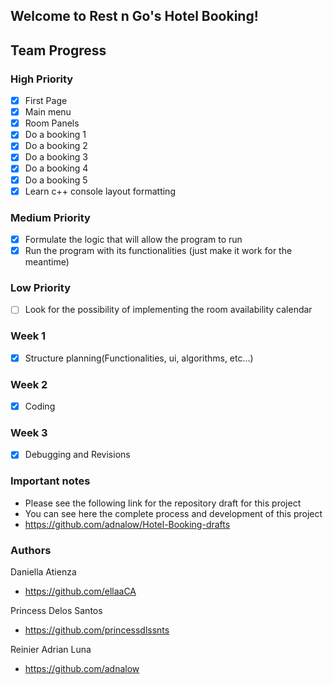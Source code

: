 ## Welcome to Rest n Go's Hotel Booking!

## Team Progress

### High Priority

- [x] First Page
- [x] Main menu
- [x] Room Panels
- [x] Do a booking 1
- [x] Do a booking 2
- [x] Do a booking 3
- [x] Do a booking 4
- [x] Do a booking 5
- [x] Learn c++ console layout formatting

### Medium Priority

- [x] Formulate the logic that will allow the program to run
- [x] Run the program with its functionalities (just make it work for the meantime)

### Low Priority

- [ ] Look for the possibility of implementing the room availability calendar


### Week 1

- [x] Structure planning(Functionalities, ui, algorithms, etc...)

### Week 2

- [x] Coding

### Week 3

- [x] Debugging and Revisions


### Important notes

- Please see the following link for the repository draft for this project
- You can see here the complete process and development of this project
- https://github.com/adnalow/Hotel-Booking-drafts


### Authors

Daniella Atienza
- https://github.com/ellaaCA

Princess Delos Santos
- https://github.com/princessdlssnts

Reinier Adrian Luna
- https://github.com/adnalow



